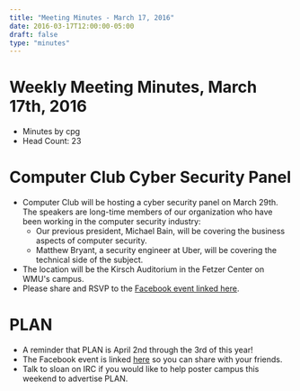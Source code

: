 ```yaml
---
title: "Meeting Minutes - March 17, 2016"
date: 2016-03-17T12:00:00-05:00
draft: false
type: "minutes"
---
```


# Weekly Meeting Minutes, March 17th, 2016

- Minutes by cpg
- Head Count: 23

# Computer Club Cyber Security Panel

- Computer Club will be hosting a cyber security panel on March 29th. The speakers are long-time members of our organization who have been working in the computer security industry:
  - Our previous president, Michael Bain, will be covering the business aspects of computer security.
  - Matthew Bryant, a security engineer at Uber, will be covering the technical side of the subject.
- The location will be the Kirsch Auditorium in the Fetzer Center on WMU's campus.
- Please share and RSVP to the [Facebook event linked here](https://www.facebook.com/events/1718421571711994/).

# PLAN

- A reminder that PLAN is April 2nd through the 3rd of this year!
- The Facebook event is linked [here](https://www.facebook.com/events/780603055416605/) so you can share with your friends.
- Talk to sloan on IRC if you would like to help poster campus this weekend to advertise PLAN.
